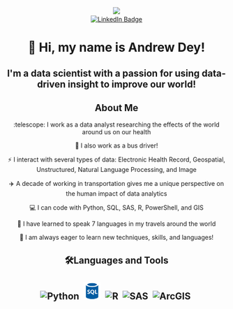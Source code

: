 <div id="header" align="center">
  <img src = "https://media.giphy.com/media/v1.Y2lkPTc5MGI3NjExNm80emVtbmlpcWU4Y2pieDZudWVzdmhnNzVzdmJneGh0dm1heXU4diZlcD12MV9pbnRlcm5hbF9naWZfYnlfaWQmY3Q9Zw/WtTnAfZn6aVJfBzlN3/giphy.gif" width="300"/>
</div>



<div id="badges" align="center" >
   <a href="https://www.linkedin.com/in/andrew-dey-mph/">
      <img src="https://img.shields.io/badge/Linkedin-blue?style=for-the-badge&logo=linkedin&logoColor=white" alt="LinkedIn Badge" >
  </a>
</div>


<h1 align="center">
  👋 Hi, my name is Andrew Dey!  
</h1>
  
<h2 align="center" size="50">  
  I'm a data scientist with a passion for using data-driven insight to improve our world!
</h2>
<div align="center">
  
<h2>
 About Me
</h2>
 :telescope: I work as a data analyst researching the effects of the world around us on our health 

:bus: I also work as a bus driver!
  
  :zap: I interact with several types of data: Electronic Health Record, Geospatial, Unstructured, Natural Language Processing, and Image  
  
  :airplane: A decade of working in transportation gives me a unique perspective on the human impact of data analytics
  
  :computer: I can code with Python, SQL, SAS, R, PowerShell, and GIS 
  
  :compass: I have learned to speak 7 languages in my travels around the world
  
  :seedling: I am always eager to learn new techniques, skills, and languages!
  



<h2>  
 🛠️Languages and Tools
</h2>

  <h2>
  <img src="https://s3.dualstack.us-east-2.amazonaws.com/pythondotorg-assets/media/files/python-logo-only.svg" title="Python" alt="Python" width="40" height="40"/>&nbsp;
  <img src="https://github.com/devicons/devicon/blob/master/icons/azuresqldatabase/azuresqldatabase-plain.svg" title="SQL" alt="SQL" width="40" height="40"/>&nbsp;
  <img src="https://www.r-project.org/logo/Rlogo.svg" title="R" alt="R" width="40" height="40"/>&nbsp;
  <img src="https://upload.wikimedia.org/wikipedia/commons/1/10/SAS_logo_horiz.svg" title="SAS" alt="SAS" width="40" height="40"/>&nbsp;
  <img src="https://upload.wikimedia.org/wikipedia/commons/d/df/ArcGIS_logo.png" title="ArcGIS" alt="ArcGIS" width="40" height="40"/>&nbsp;
</h2>

</div>
